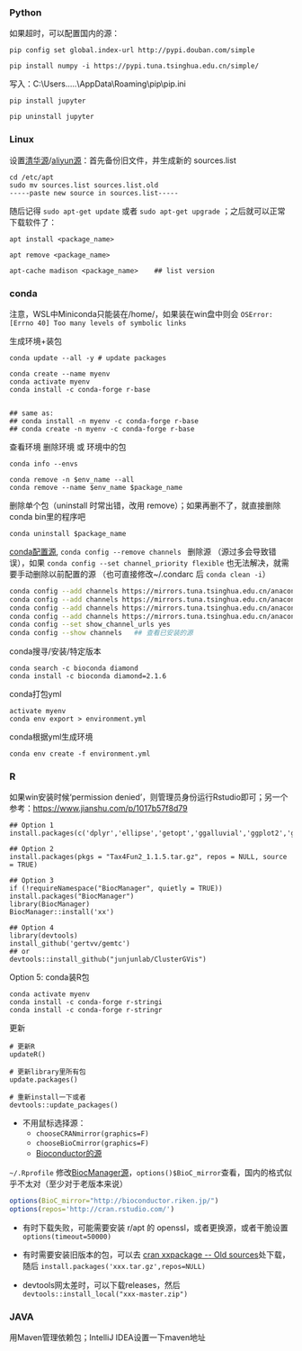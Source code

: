 

### Python

如果超时，可以配置国内的源：
```
pip config set global.index-url http://pypi.douban.com/simple

pip install numpy -i https://pypi.tuna.tsinghua.edu.cn/simple/
```
写入：C:\Users\.....\AppData\Roaming\pip\pip.ini

```
pip install jupyter

pip uninstall jupyter
```

### Linux

设置[清华源](https://mirrors.tuna.tsinghua.edu.cn/help/ubuntu/)/[aliyun源](https://developer.aliyun.com/mirror/ubuntu/)：首先备份旧文件，并生成新的 sources.list
```
cd /etc/apt
sudo mv sources.list sources.list.old
-----paste new source in sources.list-----
```

随后记得 ```sudo apt-get update``` 或者  ```sudo apt-get upgrade``` ；之后就可以正常下载软件了：

```
apt install <package_name>

apt remove <package_name>

apt-cache madison <package_name>    ## list version
```


### conda

注意，WSL中Miniconda只能装在/home/，如果装在win盘中则会 ```OSError: [Errno 40] Too many levels of symbolic links```

生成环境+装包
```
conda update --all -y # update packages

conda create --name myenv
conda activate myenv
conda install -c conda-forge r-base


## same as: 
## conda install -n myenv -c conda-forge r-base
## conda create -n myenv -c conda-forge r-base
```
查看环境 删除环境 或 环境中的包
```
conda info --envs

conda remove -n $env_name --all
conda remove --name $env_name $package_name
```
删除单个包（uninstall 时常出错，改用 remove）；如果再删不了，就直接删除conda bin里的程序吧
```
conda uninstall $package_name
```


[conda配置源](https://help.mirrors.cernet.edu.cn/anaconda/), ```conda config --remove channels ``` 删除源 （源过多会导致错误），如果 ```conda config --set channel_priority flexible``` 也无法解决，就需要手动删除以前配置的源 （也可直接修改~/.condarc 后 ```conda clean -i```）
```bash
conda config --add channels https://mirrors.tuna.tsinghua.edu.cn/anaconda/pkgs/free
conda config --add channels https://mirrors.tuna.tsinghua.edu.cn/anaconda/pkgs/main
conda config --add channels https://mirrors.tuna.tsinghua.edu.cn/anaconda/cloud/conda-forge/
conda config --add channels https://mirrors.tuna.tsinghua.edu.cn/anaconda/cloud/bioconda/
conda config --set show_channel_urls yes
conda config --show channels   ## 查看已安装的源
```


conda搜寻/安装/特定版本
```
conda search -c bioconda diamond 
conda install -c bioconda diamond=2.1.6
```

conda打包yml
```
activate myenv
conda env export > environment.yml
```
conda根据yml生成环境
```
conda env create -f environment.yml
```


### R
如果win安装时候‘permission denied’，则管理员身份运行Rstudio即可；另一个参考：https://www.jianshu.com/p/1017b57f8d79
```
## Option 1
install.packages(c('dplyr','ellipse','getopt','ggalluvial','ggplot2','ggrepel','lubridate','plyr','RColorBrewer','Rmisc','tidyr','vegan','ggpubr','ggsignif','reticulate'),repo='https://mirrors.tuna.tsinghua.edu.cn/CRAN/')

## Option 2
install.packages(pkgs = "Tax4Fun2_1.1.5.tar.gz", repos = NULL, source = TRUE)

## Option 3
if (!requireNamespace("BiocManager", quietly = TRUE))
install.packages("BiocManager")
library(BiocManager)
BiocManager::install('xx')

## Option 4
library(devtools)
install_github('gertvv/gemtc')  
## or
devtools::install_github("junjunlab/ClusterGVis")

```
Option 5: conda装R包
```
conda activate myenv
conda install -c conda-forge r-stringi
conda install -c conda-forge r-stringr
```
更新
```
# 更新R
updateR()

# 更新library里所有包
update.packages()

# 重新install一下或者
devtools::update_packages()
```

* 不用鼠标选择源： 
    - ```chooseCRANmirror(graphics=F)```
    - ```chooseBioCmirror(graphics=F)```
    - [Bioconductor的源](https://www.bioconductor.org/about/mirrors/)


```~/.Rprofile``` 修改[BiocManager源](https://bioconductor.org/about/mirrors/)，```options()$BioC_mirror```查看，国内的格式似乎不太对（至少对于老版本来说）
```R
options(BioC_mirror="http://bioconductor.riken.jp/")
options(repos='http://cran.rstudio.com/')
```

* 有时下载失败，可能需要安装 r/apt 的 openssl，或者更换源，或者干脆设置 ```options(timeout=50000)```

* 有时需要安装旧版本的包，可以去 [cran xxpackage -- Old sources](https://cran.r-project.org/web/packages/pbkrtest/index.html)处下载，随后 ```install.packages('xxx.tar.gz',repos=NULL)```

* devtools网太差时，可以下载releases，然后 ```devtools::install_local("xxx-master.zip")```


### JAVA
用Maven管理依赖包；IntelliJ IDEA设置一下maven地址

